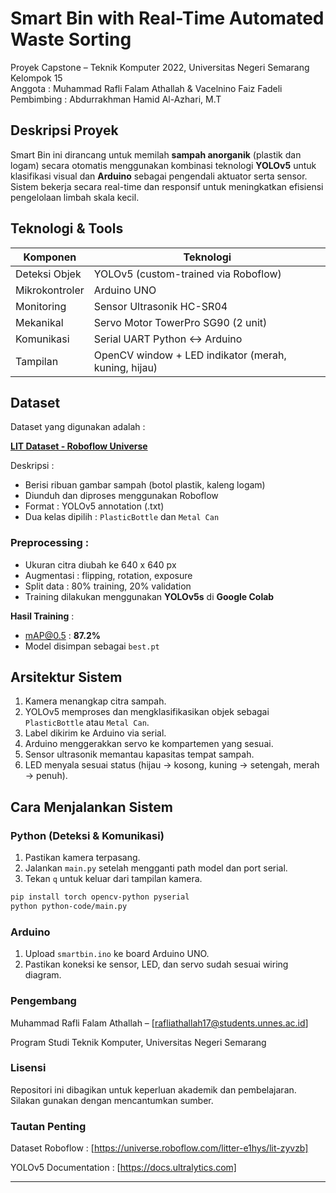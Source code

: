 # Smart Bin with Real-Time Automated Waste Sorting

Proyek Capstone – Teknik Komputer 2022, Universitas Negeri Semarang    
Kelompok 15  
Anggota    : Muhammad Rafli Falam Athallah & Vacelnino Faiz Fadeli  
Pembimbing : Abdurrakhman Hamid Al-Azhari, M.T


## Deskripsi Proyek

Smart Bin ini dirancang untuk memilah **sampah anorganik** (plastik dan logam) secara otomatis menggunakan kombinasi teknologi **YOLOv5** untuk klasifikasi visual dan **Arduino** sebagai pengendali aktuator serta sensor. Sistem bekerja secara real-time dan responsif untuk meningkatkan efisiensi pengelolaan limbah skala kecil.


## Teknologi & Tools

| Komponen         | Teknologi                                                                 |
|------------------|---------------------------------------------------------------------------|
| Deteksi Objek    | YOLOv5 (custom-trained via Roboflow)                                      |
| Mikrokontroler   | Arduino UNO                                                               |
| Monitoring       | Sensor Ultrasonik HC-SR04                                                 |
| Mekanikal        | Servo Motor TowerPro SG90 (2 unit)                                        |
| Komunikasi       | Serial UART Python ↔ Arduino                                              |
| Tampilan         | OpenCV window + LED indikator (merah, kuning, hijau)                      |


## Dataset

Dataset yang digunakan adalah :

**[LIT Dataset - Roboflow Universe](https://universe.roboflow.com/litter-e1hys/lit-zyvzb)**

Deskripsi :
- Berisi ribuan gambar sampah (botol plastik, kaleng logam)
- Diunduh dan diproses menggunakan Roboflow
- Format : YOLOv5 annotation (.txt)
- Dua kelas dipilih : `PlasticBottle` dan `Metal Can`

### Preprocessing :
- Ukuran citra diubah ke 640 x 640 px
- Augmentasi : flipping, rotation, exposure
- Split data : 80% training, 20% validation
- Training dilakukan menggunakan **YOLOv5s** di **Google Colab**

**Hasil Training** :
- mAP@0.5 : **87.2%**
- Model disimpan sebagai `best.pt`

## Arsitektur Sistem

1. Kamera menangkap citra sampah.
2. YOLOv5 memproses dan mengklasifikasikan objek sebagai `PlasticBottle` atau `Metal Can`.
3. Label dikirim ke Arduino via serial.
4. Arduino menggerakkan servo ke kompartemen yang sesuai.
5. Sensor ultrasonik memantau kapasitas tempat sampah.
6. LED menyala sesuai status (hijau → kosong, kuning → setengah, merah → penuh).

## Cara Menjalankan Sistem
### Python (Deteksi & Komunikasi)

1. Pastikan kamera terpasang.
2. Jalankan `main.py` setelah mengganti path model dan port serial.
3. Tekan `q` untuk keluar dari tampilan kamera.

```bash
pip install torch opencv-python pyserial
python python-code/main.py
```
### Arduino

1. Upload `smartbin.ino` ke board Arduino UNO.
2. Pastikan koneksi ke sensor, LED, dan servo sudah sesuai wiring diagram.

### Pengembang
Muhammad Rafli Falam Athallah – [rafliathallah17@students.unnes.ac.id]

Program Studi Teknik Komputer, Universitas Negeri Semarang

### Lisensi
Repositori ini dibagikan untuk keperluan akademik dan pembelajaran.
Silakan gunakan dengan mencantumkan sumber.

### Tautan Penting
Dataset Roboflow : [https://universe.roboflow.com/litter-e1hys/lit-zyvzb]

YOLOv5 Documentation : [https://docs.ultralytics.com]

---
